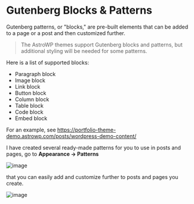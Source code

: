 # Gutenberg Blocks & Patterns

Gutenberg patterns, or "blocks," are pre-built elements that can be added to a page or a post and then customized further.

> The AstroWP themes support Gutenberg blocks and patterns, but additional styling will be needed for some patterns.

Here is a list of supported blocks:

- Paragraph block
- Image block
- Link block
- Button block
- Column block
- Table block
- Code block
- Embed block

For an example, see https://portfolio-theme-demo.astrowp.com/posts/wordpress-demo-content/

I have created several ready-made patterns for you to use in posts and pages, go to **Appearance -> Patterns**

![image](https://github.com/astrowp/docs/assets/170225022/d025620e-8fc1-4a8a-833e-7a908493cd4f)

that you can easily add and customize further to posts and pages you create.

![image](https://github.com/astrowp/docs/assets/170225022/b23fd9c5-7235-40d7-bfe2-0f88b33e29be)

